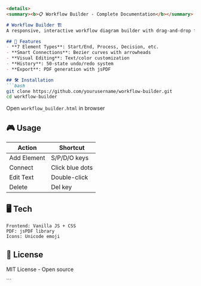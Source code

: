 ```markdown
<details>
<summary><b>📋 Workflow Builder - Complete Documentation</b></summary>

# Workflow Builder 🏗️  
A responsive, interactive workflow diagram builder with drag-and-drop functionality.

## 📌 Features
- **7 Element Types**: Start/End, Process, Decision, etc.
- **Smart Connections**: Bezier curves with arrowheads
- **Visual Editing**: Text/color customization
- **History**: 50-state undo/redo system
- **Export**: PDF generation with jsPDF

## 🛠️ Installation
```bash
git clone https://github.com/yourusername/workflow-builder.git
cd workflow-builder
```
Open `workflow_builder.html` in browser

## 🎮 Usage
| Action | Shortcut |
|--------|----------|
| Add Element | S/P/D/O keys |
| Connect | Click blue dots |
| Edit Text | Double-click |
| Delete | Del key |

## 🖥️ Tech
```text
Frontend: Vanilla JS + CSS
PDF: jsPDF library
Icons: Unicode emoji
```

## 📜 License
MIT License - Open source
</details>
```
